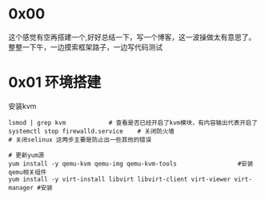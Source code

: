 # 0x00
这个感觉有空再搭建一个,好好总结一下，写一个博客，这一波操做太有意思了。整整一下午，一边摸索框架路子，一边写代码测试

# 0x01 环境搭建
安装kvm
```
lsmod | grep kvm			# 查看是否已经开启了kvm模块，有内容输出代表开启了
systemctl stop firewalld.service 	# 关闭防火墙
# 关闭selinux 这两步主要是防止出一些其他的错误

# 更新yum源
yum install -y qemu-kvm qemu-img qemu-kvm-tools 				#安装qemu相关组件
yum install -y virt-install libvirt libvirt-client virt-viewer virt-manager #安装
``` 